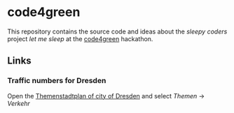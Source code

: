 # code4green

This repository contains the source code and ideas about the _sleepy coders_ project _let me sleep_ at the [code4green](https://www.bmu.de/service/veranstaltungen/wettbewerbe/code4green/) hackathon.

## Links

### Traffic numbers for Dresden

Open the [Themenstadtplan of city of Dresden](https://stadtplan2.dresden.de) and select _Themen_ -> _Verkehr_
